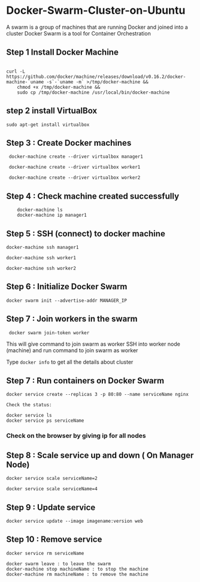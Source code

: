 # Docker-Swarm-Cluster-on-Ubuntu

A swarm is a group of machines that are running Docker and joined into a cluster Docker Swarm is a tool for Container Orchestration


## Step 1  Install Docker Machine

```

curl -L https://github.com/docker/machine/releases/download/v0.16.2/docker-machine-`uname -s`-`uname -m` >/tmp/docker-machine &&
    chmod +x /tmp/docker-machine &&
    sudo cp /tmp/docker-machine /usr/local/bin/docker-machine
  ```
    
## step 2  install VirtualBox    

```
sudo apt-get install virtualbox
```

## Step 3 :  Create Docker machines

```
 docker-machine create --driver virtualbox manager1
 
 docker-machine create --driver virtualbox worker1
 
 docker-machine create --driver virtualbox worker2
 ```

## Step 4 :  Check machine created successfully

```   
    docker-machine ls
    docker-machine ip manager1
```    

## Step 5 :  SSH (connect) to docker machine

```
docker-machine ssh manager1

docker-machine ssh worker1

docker-machine ssh worker2
```

## Step 6 :  Initialize Docker Swarm  

```
docker swarm init --advertise-addr MANAGER_IP
```

## Step 7 :  Join workers in the swarm

```
 docker swarm join-token worker
```
This will give command to join swarm as worker
SSH into worker node (machine) and run command to join swarm as worker

Type ``` docker info ``` to get all the details about cluster

## Step 7 :  Run containers on Docker Swarm

```
docker service create --replicas 3 -p 80:80 --name serviceName nginx
```

```
Check the status:

docker service ls
docker service ps serviceName
```
### Check on the browser by giving ip for all nodes


## Step 8 :  Scale service up and down ( On Manager Node)

```
docker service scale serviceName=2

docker service scale serviceName=4
```

## Step 9 :  Update service

```
docker service update --image imagename:version web
```

## Step 10 :  Remove service

```
docker service rm serviceName
```

```
docker swarm leave : to leave the swarm
docker-machine stop machineName : to stop the machine
docker-machine rm machineName : to remove the machine
```

